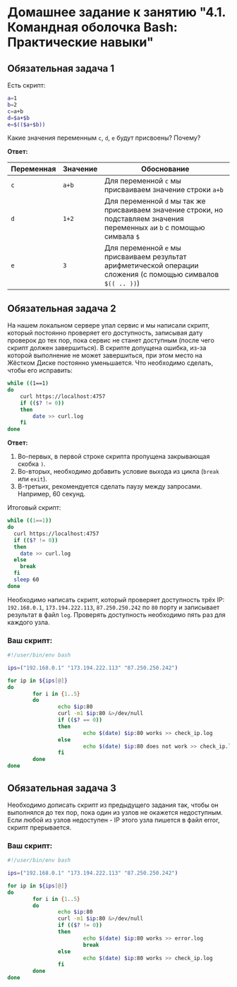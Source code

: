 # Домашнее задание к занятию "4.1. Командная оболочка Bash: Практические навыки"

## Обязательная задача 1

Есть скрипт:
```bash
a=1
b=2
c=a+b
d=$a+$b
e=$(($a+$b))
```

Какие значения переменным `c`, `d`, `e` будут присвоены? Почему?

**Ответ:**

| Переменная  | Значение | Обоснование |
| ------------- | ------------- | ------------- |
| `c`  | `a+b` | Для переменной `c` мы присваиваем значение строки `a+b` |
| `d`  | `1+2`  | Для переменной `d` мы так же присваиваем значение строки, но подставляем значения переменных `a`и `b` с помощью симвала `$` |
| `e`  | `3`  | Для переменной `e` мы присваиваем результат арифметической операции сложения (с помощью симвалов `$(( .. ))`) |


## Обязательная задача 2
На нашем локальном сервере упал сервис и мы написали скрипт, который постоянно проверяет его доступность, записывая дату проверок до тех пор, пока сервис не станет доступным (после чего скрипт должен завершиться). В скрипте допущена ошибка, из-за которой выполнение не может завершиться, при этом место на Жёстком Диске постоянно уменьшается. Что необходимо сделать, чтобы его исправить:
```bash
while ((1==1)
do
	curl https://localhost:4757
	if (($? != 0))
	then
		date >> curl.log
	fi
done
```

**Ответ:**

1. Во-первых, в первой строке скрипта пропущена закрывающая скобка `)`.
2. Во-вторых, необходимо добавить условие выхода из цикла (`break` или `exit`).
3. В-третьих, рекомендуется сделать паузу между запросами. Например, 60 секунд. 

Итоговый скрипт:

```bash
while ((1==1))
do
  curl https://localhost:4757
  if (($? != 0))
  then
    date >> curl.log
  else 
    break
  fi
  sleep 60
done
```

Необходимо написать скрипт, который проверяет доступность трёх IP: `192.168.0.1`, `173.194.222.113`, `87.250.250.242` по `80` порту и записывает результат в файл `log`. Проверять доступность необходимо пять раз для каждого узла.

### Ваш скрипт:
```bash
#!/user/bin/env bash

ips=("192.168.0.1" "173.194.222.113" "87.250.250.242")

for ip in ${ips[@]}
do
        for i in {1..5}
        do
                echo $ip:80
                curl -m1 $ip:80 &>/dev/null
                if (($? == 0))
                then
                        echo $(date) $ip:80 works >> check_ip.log
                else
                        echo $(date) $ip:80 does not work >> check_ip.log
                fi
        done
done
```

## Обязательная задача 3
Необходимо дописать скрипт из предыдущего задания так, чтобы он выполнялся до тех пор, пока один из узлов не окажется недоступным. Если любой из узлов недоступен - IP этого узла пишется в файл error, скрипт прерывается.

### Ваш скрипт:
```bash
#!/user/bin/env bash

ips=("192.168.0.1" "173.194.222.113" "87.250.250.242")

for ip in ${ips[@]}
do
        for i in {1..5}
        do
                echo $ip:80
                curl -m1 $ip:80 &>/dev/null
                if (($? != 0))
                then
                        echo $(date) $ip:80 works >> error.log
                        break
                else
                        echo $(date) $ip:80 works >> check_ip.log
                fi
        done
done
```